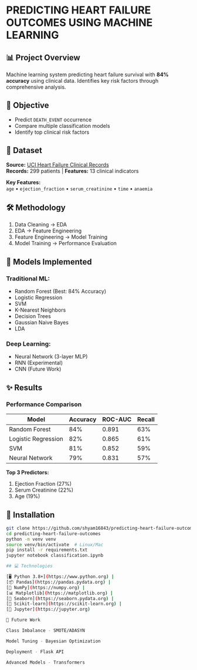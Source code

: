 
# PREDICTING HEART FAILURE OUTCOMES USING MACHINE LEARNING

## 📊 Project Overview
Machine learning system predicting heart failure survival with **84% accuracy** using clinical data. Identifies key risk factors through comprehensive analysis.

## 🎯 Objective
- Predict `DEATH_EVENT` occurrence
- Compare multiple classification models
- Identify top clinical risk factors

## 💾 Dataset
**Source:** [UCI Heart Failure Clinical Records](https://archive.ics.uci.edu/ml/datasets/Heart+failure+clinical+records)  
**Records:** 299 patients | **Features:** 13 clinical indicators  

**Key Features:**  
`age` • `ejection_fraction` • `serum_creatinine` • `time` • `anaemia`

## 🛠️ Methodology
1. Data Cleaning → EDA
2. EDA → Feature Engineering
3. Feature Engineering → Model Training
4. Model Training → Performance Evaluation

## 🤖 Models Implemented
### Traditional ML:
- Random Forest (Best: 84% Accuracy)
- Logistic Regression
- SVM
- K-Nearest Neighbors
- Decision Trees
- Gaussian Naive Bayes
- LDA

### Deep Learning:
- Neural Network (3-layer MLP)
- RNN (Experimental)
- CNN (Future Work)

## ✨ Results
### Performance Comparison
| Model              | Accuracy | ROC-AUC | Recall |
|--------------------|----------|---------|--------|
| Random Forest      | 84%      | 0.891   | 63%    |
| Logistic Regression| 82%      | 0.865   | 61%    |
| SVM                | 81%      | 0.852   | 59%    |
| Neural Network     | 79%      | 0.831   | 57%    |

**Top 3 Predictors:**  
1. Ejection Fraction (27%)  
2. Serum Creatinine (22%)  
3. Age (19%)

## 🚀 Installation
```bash
git clone https://github.com/shyam16843/predicting-heart-failure-outcomes.git
cd predicting-heart-failure-outcomes
python -m venv venv
source venv/bin/activate  # Linux/Mac
pip install -r requirements.txt
jupyter notebook classification.ipynb

## 💻 Technologies  

[🖥️ Python 3.8+](https://www.python.org) | 
[📦 Pandas](https://pandas.pydata.org) | 
[🧮 NumPy](https://numpy.org) |  
[📊 Matplotlib](https://matplotlib.org) | 
[🎨 Seaborn](https://seaborn.pydata.org) |  
[🔬 Scikit-learn](https://scikit-learn.org) | 
[📓 Jupyter](https://jupyter.org)

🔮 Future Work

Class Imbalance - SMOTE/ADASYN

Model Tuning - Bayesian Optimization

Deployment - Flask API

Advanced Models - Transformers